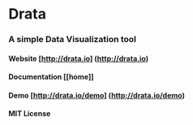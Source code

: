 Drata
=====

### A simple Data Visualization tool

#### Website [http://drata.io] (http://drata.io)

#### Documentation [[home]]

#### Demo [http://drata.io/demo] (http://drata.io/demo)

#### MIT License
